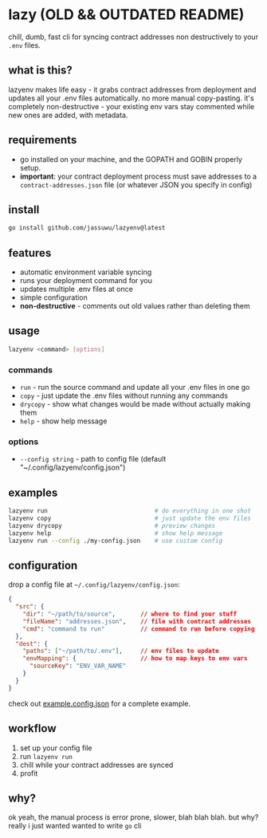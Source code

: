 # lazy (OLD && OUTDATED README)

chill, dumb, fast cli for syncing contract addresses non destructively to your `.env` files.

## what is this?

lazyenv makes life easy - it grabs contract addresses from deployment and updates all your .env files automatically. no more manual copy-pasting. it's completely non-destructive - your existing env vars stay commented while new ones are added, with metadata.

## requirements

- go installed on your machine, and the GOPATH and GOBIN properly setup.
- **important**: your contract deployment process must save addresses to a `contract-addresses.json` file (or whatever JSON you specify in config)

## install

```bash
go install github.com/jassuwu/lazyenv@latest
```

## features

- automatic environment variable syncing
- runs your deployment command for you
- updates multiple .env files at once
- simple configuration
- **non-destructive** - comments out old values rather than deleting them

## usage

```bash
lazyenv <command> [options]
```

### commands

- `run` - run the source command and update all your .env files in one go
- `copy` - just update the .env files without running any commands
- `drycopy` - show what changes would be made without actually making them
- `help` - show help message

### options

- `--config string` - path to config file (default "~/.config/lazyenv/config.json")

## examples

```bash
lazyenv run                              # do everything in one shot
lazyenv copy                             # just update the env files
lazyenv drycopy                          # preview changes
lazyenv help                             # show help message
lazyenv run --config ./my-config.json    # use custom config
```

## configuration

drop a config file at `~/.config/lazyenv/config.json`:

```json
{
  "src": {
    "dir": "~/path/to/source",       // where to find your stuff
    "fileName": "addresses.json",    // file with contract addresses
    "cmd": "command to run"          // command to run before copying
  },
  "dest": {
    "paths": ["~/path/to/.env"],     // env files to update
    "envMapping": {                  // how to map keys to env vars
      "sourceKey": "ENV_VAR_NAME"
    }
  }
}
```

check out [example.config.json](./example.config.json) for a complete example.

## workflow

1. set up your config file
2. run `lazyenv run`
3. chill while your contract addresses are synced
4. profit

## why?

ok yeah, the manual process is error prone, slower, blah blah blah. but why? really i just wanted wanted to write `go` cli